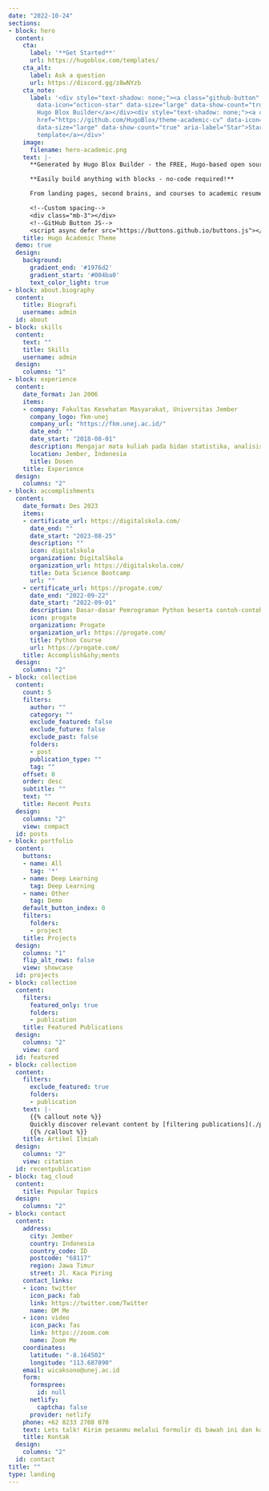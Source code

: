 ```yaml
---
date: "2022-10-24"
sections:
- block: hero
  content:
    cta:
      label: '**Get Started**'
      url: https://hugoblox.com/templates/
    cta_alt:
      label: Ask a question
      url: https://discord.gg/z8wNYzb
    cta_note:
      label: '<div style="text-shadow: none;"><a class="github-button" href="https://github.com/HugoBlox/hugo-blox-builder"
        data-icon="octicon-star" data-size="large" data-show-count="true" aria-label="Star">Star
        Hugo Blox Builder</a></div><div style="text-shadow: none;"><a class="github-button"
        href="https://github.com/HugoBlox/theme-academic-cv" data-icon="octicon-star"
        data-size="large" data-show-count="true" aria-label="Star">Star the Academic
        template</a></div>'
    image:
      filename: hero-academic.png
    text: |-
      **Generated by Hugo Blox Builder - the FREE, Hugo-based open source website builder trusted by 500,000+ sites.**

      **Easily build anything with blocks - no-code required!**

      From landing pages, second brains, and courses to academic resumés, conferences, and tech blogs.

      <!--Custom spacing-->
      <div class="mb-3"></div>
      <!--GitHub Button JS-->
      <script async defer src="https://buttons.github.io/buttons.js"></script>
    title: Hugo Academic Theme
  demo: true
  design:
    background:
      gradient_end: '#1976d2'
      gradient_start: '#004ba0'
      text_color_light: true
- block: about.biography
  content:
    title: Biografi
    username: admin
  id: about
- block: skills
  content:
    text: ""
    title: Skills
    username: admin
  design:
    columns: "1"
- block: experience
  content:
    date_format: Jan 2006
    items:
    - company: Fakultas Kesehatan Masyarakat, Universitas Jember
      company_logo: fkm-unej
      company_url: "https://fkm.unej.ac.id/"
      date_end: ""
      date_start: "2018-08-01"
      description: Mengajar mata kuliah pada bidan statistika, analisis data, teknologi kesehatan dan *digital health*. 
      location: Jember, Indonesia
      title: Dosen
    title: Experience
  design:
    columns: "2"
- block: accomplishments
  content:
    date_format: Des 2023
    items:
    - certificate_url: https://digitalskola.com/
      date_end: ""
      date_start: "2023-08-25"
      description: ""
      icon: digitalskola
      organization: DigitalSkola
      organization_url: https://digitalskola.com/
      title: Data Science Bootcamp
      url: ""
    - certificate_url: https://progate.com/
      date_end: "2022-09-22"
      date_start: "2022-09-01"
      description: Dasar-dasar Pemrograman Python beserta contoh-contohnya. 
      icon: progate
      organization: Progate
      organization_url: https://progate.com/
      title: Python Course
      url: https://progate.com/
    title: Accomplish&shy;ments
  design:
    columns: "2"
- block: collection
  content:
    count: 5
    filters:
      author: ""
      category: ""
      exclude_featured: false
      exclude_future: false
      exclude_past: false
      folders:
      - post
      publication_type: ""
      tag: ""
    offset: 0
    order: desc
    subtitle: ""
    text: ""
    title: Recent Posts
  design:
    columns: "2"
    view: compact
  id: posts
- block: portfolio
  content:
    buttons:
    - name: All
      tag: '*'
    - name: Deep Learning
      tag: Deep Learning
    - name: Other
      tag: Demo
    default_button_index: 0
    filters:
      folders:
      - project
    title: Projects
  design:
    columns: "1"
    flip_alt_rows: false
    view: showcase
  id: projects
- block: collection
  content:
    filters:
      featured_only: true
      folders:
      - publication
    title: Featured Publications
  design:
    columns: "2"
    view: card
  id: featured
- block: collection
  content:
    filters:
      exclude_featured: true
      folders:
      - publication
    text: |-
      {{% callout note %}}
      Quickly discover relevant content by [filtering publications](./publication/).
      {{% /callout %}}
    title: Artikel Ilmiah
  design:
    columns: "2"
    view: citation
  id: recentpublication
- block: tag_cloud
  content:
    title: Popular Topics
  design:
    columns: "2"
- block: contact
  content:
    address:
      city: Jember
      country: Indonesia
      country_code: ID
      postcode: "68117"
      region: Jawa Timur
      street: Jl. Kaca Piring
    contact_links:
    - icon: twitter
      icon_pack: fab
      link: https://twitter.com/Twitter
      name: DM Me
    - icon: video
      icon_pack: fas
      link: https://zoom.com
      name: Zoom Me
    coordinates:
      latitude: "-8.164502"
      longitude: "113.687890"
    email: wicaksono@unej.ac.id
    form:
      formspree:
        id: null
      netlify:
        captcha: false
      provider: netlify
    phone: +62 8233 2708 070
    text: Lets talk! Kirim pesanmu melalui formulir di bawah ini dan kami akan segera menjawabnya.
    title: Kontak
  design:
    columns: "2"
  id: contact
title: ""
type: landing
---
```

